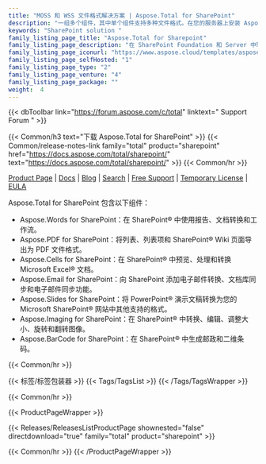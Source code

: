```yaml
---
title: "MOSS 和 WSS 文件格式解决方案 | Aspose.Total for SharePoint"
description: "一组多个组件，其中单个组件支持多种文件格式。在您的服务器上安装 Aspose.Total for SharePoint 后，您可以从 SharePoint 文档库中相互转换各种流行的办公文档格式。"
keywords: "SharePoint solution "
family_listing_page_title: "Aspose.Total for Sharepoint"
family_listing_page_description: "在 SharePoint Foundation 和 Server 中转换 Word、Excel、PowerPoint 和其他格式。"
family_listing_page_iconurl: "https://www.aspose.cloud/templates/aspose/App_Themes/V3/images/total/272x272/aspose_total-for-sharepoint-min.png"
family_listing_page_selfHosted: "1"
family_listing_page_type: "2"
family_listing_page_venture: "4"
family_listing_page_package: ""
weight:  4
---
```


{{< dbToolbar link="https://forum.aspose.com/c/total" linktext=" Support Forum " >}}

{{< Common/h3 text="下载 Aspose.Total for SharePoint"  >}}
{{< Common/release-notes-link family="total" product="sharepoint" href="https://docs.aspose.com/total/sharepoint/" text="https://docs.aspose.com/total/sharepoint/"  >}}
{{< Common/hr >}}

[Product Page](https://products.aspose.com/total/sharepoint/) | [Docs](https://docs.aspose.com/total/sharepoint/) | [Blog](https://blog.aspose.com/categories/aspose.total-product-family/) | [Search](https://search.aspose.com/) | [Free Support](https://forum.aspose.com/c/total/7) | [Temporary License](https://purchase.aspose.com/temporary-license) | [EULA](https://about.aspose.com/legal/eula/)

Aspose.Total for SharePoint 包含以下组件：

* Aspose.Words for SharePoint：在 SharePoint® 中使用报告、文档转换和工作流。
* Aspose.PDF for SharePoint：将列表、列表项和 SharePoint® Wiki 页面导出为 PDF 文件格式。
* Aspose.Cells for SharePoint：在 SharePoint® 中预览、处理和转换 Microsoft Excel® 文档。
* Aspose.Email for SharePoint：向 SharePoint 添加电子邮件转换、文档库同步和电子邮件同步功能。
* Aspose.Slides for SharePoint：将 PowerPoint® 演示文稿转换为您的 Microsoft SharePoint® 网站中其他支持的格式。
* Aspose.Imaging for SharePoint：在 SharePoint® 中转换、编辑、调整大小、旋转和翻转图像。
* Aspose.BarCode for SharePoint：在 SharePoint® 中生成邮政和二维条码。

{{< Common/hr >}}

{{< 标签/标签包装器 >}}
{{< Tags/TagsList >}}
{{< /Tags/TagsWrapper >}}

{{< Common/hr >}}

{{< ProductPageWrapper >}}

<!-- ReleasesListProductPage-->

{{< Releases/ReleasesListProductPage shownested="false"  directdownload="true" family="total" product="sharepoint" >}}

<!-- /ReleasesListProductPage-->

{{< Common/hr >}}
{{< /ProductPageWrapper >}}

